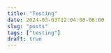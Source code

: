 ```yaml
---
title: "Testing"
date: 2024-03-03T12:04:00-06:00
slug: "posts"
tags: ["testing"]
draft: true
---
```


